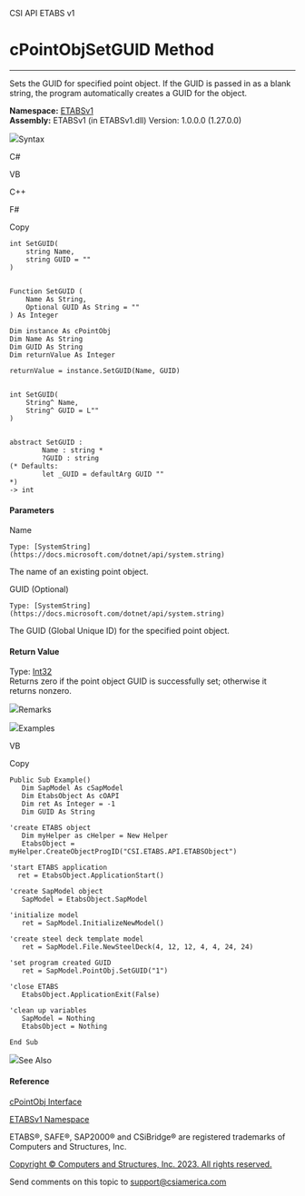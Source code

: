 ﻿

CSI API ETABS v1

# cPointObjSetGUID Method  
  
---  
  
Sets the GUID for specified point object. If the GUID is passed in as a blank
string, the program automatically creates a GUID for the object.

**Namespace:** [ETABSv1](2780f1b8-2033-5289-2298-1cdb2a7508d9.htm)  
**Assembly:** ETABSv1 (in ETABSv1.dll) Version: 1.0.0.0 (1.27.0.0)

![](../icons/SectionExpanded.png)Syntax

C#

VB

C++

F#

Copy

    
    
    int SetGUID(
    	string Name,
    	string GUID = ""
    )
    
    
    Function SetGUID ( 
    	Name As String,
    	Optional GUID As String = ""
    ) As Integer
    
    Dim instance As cPointObj
    Dim Name As String
    Dim GUID As String
    Dim returnValue As Integer
    
    returnValue = instance.SetGUID(Name, GUID)
    
    
    int SetGUID(
    	String^ Name, 
    	String^ GUID = L""
    )
    
    
    abstract SetGUID : 
            Name : string * 
            ?GUID : string 
    (* Defaults:
            let _GUID = defaultArg GUID ""
    *)
    -> int 
    

#### Parameters

Name

    Type: [SystemString](https://docs.microsoft.com/dotnet/api/system.string)  
The name of an existing point object.

GUID (Optional)

    Type: [SystemString](https://docs.microsoft.com/dotnet/api/system.string)  
The GUID (Global Unique ID) for the specified point object.

#### Return Value

Type: [Int32](https://docs.microsoft.com/dotnet/api/system.int32)  
Returns zero if the point object GUID is successfully set; otherwise it
returns nonzero.

![](../icons/SectionExpanded.png)Remarks

![](../icons/SectionExpanded.png)Examples

VB

Copy

    
    
    Public Sub Example()
       Dim SapModel As cSapModel
       Dim EtabsObject As cOAPI
       Dim ret As Integer = -1
       Dim GUID As String
    
    'create ETABS object
       Dim myHelper as cHelper = New Helper
       EtabsObject = myHelper.CreateObjectProgID("CSI.ETABS.API.ETABSObject")
    
    'start ETABS application
      ret = EtabsObject.ApplicationStart()
    
    'create SapModel object
       SapModel = EtabsObject.SapModel
    
    'initialize model
       ret = SapModel.InitializeNewModel()
    
    'create steel deck template model
       ret = SapModel.File.NewSteelDeck(4, 12, 12, 4, 4, 24, 24)
    
    'set program created GUID
       ret = SapModel.PointObj.SetGUID("1")
    
    'close ETABS
       EtabsObject.ApplicationExit(False)
    
    'clean up variables
       SapModel = Nothing
       EtabsObject = Nothing
    
    End Sub

![](../icons/SectionExpanded.png)See Also

#### Reference

[cPointObj Interface](07661691-ffa8-f77b-7580-1973c7be1978.htm)

[ETABSv1 Namespace](2780f1b8-2033-5289-2298-1cdb2a7508d9.htm)

ETABS®, SAFE®, SAP2000® and CSiBridge® are registered trademarks of Computers
and Structures, Inc.  

[Copyright © Computers and Structures, Inc. 2023. All rights
reserved.](http://www.csiamerica.com)

Send comments on this topic to
[support@csiamerica.com](mailto:support%40csiamerica.com?Subject=CSI%20API%20ETABS%20v1)

